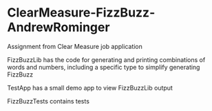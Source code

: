 # ClearMeasure-FizzBuzz-AndrewRominger

Assignment from Clear Measure job application



FizzBuzzLib has the code for generating and printing combinations of words and numbers, including a specific type to simplify generating FizzBuzz

TestApp has a small demo app to view FizzBuzzLib output

FizzBuzzTests contains tests
